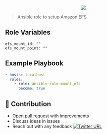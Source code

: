 <p align="center"><img src="https://i.imgur.com/kHLFFZR.png" /></p>

> Ansible role to setup Amazon EFS 

## Role Variables

```yamlex
efs_mount_id: ""
efs_mount_point: ""
```

## Example Playbook

```yaml
- hosts: localhost
  roles:
    - role: ansible-role-mount_efs
      become: true
```
## 👬 Contribution
- Open pull request with improvements
- Discuss ideas in issues
- Reach out with any feedback [![Twitter URL](https://img.shields.io/twitter/url/https/twitter.com/anmol_nagpal.svg?style=social&label=Follow%20%40anmol_nagpal)](https://twitter.com/anmol_nagpal)
